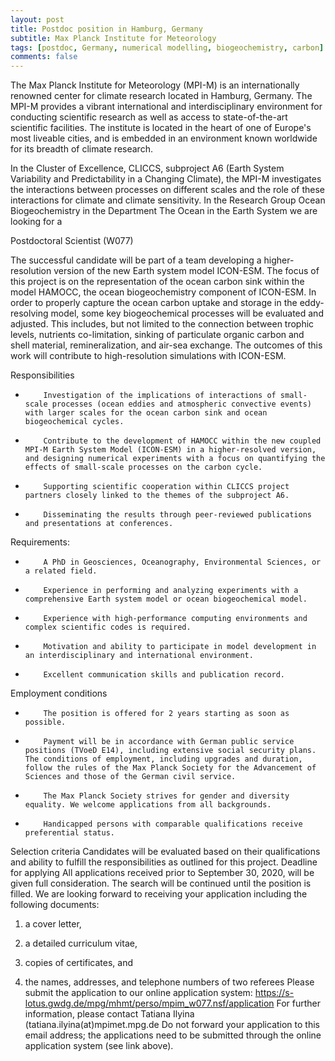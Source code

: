 ```yaml
---
layout: post
title: Postdoc position in Hamburg, Germany
subtitle: Max Planck Institute for Meteorology
tags: [postdoc, Germany, numerical modelling, biogeochemistry, carbon]
comments: false
---
```

The Max Planck Institute for Meteorology (MPI-M) is an internationally renowned center for climate research located in Hamburg, Germany. The MPI-M provides a vibrant international and interdisciplinary environment for conducting scientific research as well as access to state-of-the-art scientific facilities. The institute is located in the heart of one of Europe's most liveable cities, and is embedded in an environment known worldwide for its breadth of climate research.

In the Cluster of Excellence, CLICCS, subproject A6 (Earth System Variability and Predictability in a Changing Climate), the MPI-M investigates the interactions between processes on different scales and the role of these interactions for climate and climate sensitivity. In the Research Group Ocean Biogeochemistry in the Department The Ocean in the Earth System we are looking for a



Postdoctoral Scientist (W077)



The successful candidate will be part of a team developing a higher-resolution version of the new Earth system model ICON-ESM. The focus of this project is on the representation of the ocean carbon sink within the model HAMOCC, the ocean biogeochemistry component of ICON-ESM. In order to properly capture the ocean carbon uptake and storage in the eddy-resolving model, some key biogeochemical processes will be evaluated and adjusted. This includes, but not limited to the connection between trophic levels, nutrients co-limitation, sinking of particulate organic carbon and shell material, remineralization, and air-sea exchange. The outcomes of this work will contribute to high-resolution simulations with ICON-ESM.


Responsibilities

*         Investigation of the implications of interactions of small-scale processes (ocean eddies and atmospheric convective events) with larger scales for the ocean carbon sink and ocean biogeochemical cycles.

*         Contribute to the development of HAMOCC within the new coupled MPI-M Earth System Model (ICON-ESM) in a higher-resolved version, and designing numerical experiments with a focus on quantifying the effects of small-scale processes on the carbon cycle.

*         Supporting scientific cooperation within CLICCS project partners closely linked to the themes of the subproject A6.

*         Disseminating the results through peer-reviewed publications and presentations at conferences.
Requirements:

*         A PhD in Geosciences, Oceanography, Environmental Sciences, or a related field.

*         Experience in performing and analyzing experiments with a comprehensive Earth system model or ocean biogeochemical model.

*         Experience with high-performance computing environments and complex scientific codes is required.

*         Motivation and ability to participate in model development in an interdisciplinary and international environment.

*         Excellent communication skills and publication record.
Employment conditions

*         The position is offered for 2 years starting as soon as possible.

*         Payment will be in accordance with German public service positions (TVoeD E14), including extensive social security plans. The conditions of employment, including upgrades and duration, follow the rules of the Max Planck Society for the Advancement of Sciences and those of the German civil service.

*         The Max Planck Society strives for gender and diversity equality. We welcome applications from all backgrounds.

*         Handicapped persons with comparable qualifications receive preferential status.
Selection criteria
Candidates will be evaluated based on their qualifications and ability to fulfill the responsibilities as outlined for this project.
Deadline for applying
All applications received prior to September 30, 2020, will be given full consideration. The search will be continued until the position is filled.
We are looking forward to receiving your application
including the following documents:

1)  a cover letter,

2)  a detailed curriculum vitae,

3)  copies of certificates, and

4)  the names, addresses, and telephone numbers of two referees
Please submit the application to our online application system:
https://s-lotus.gwdg.de/mpg/mhmt/perso/mpim_w077.nsf/application
For further information, please contact Tatiana Ilyina (tatiana.ilyina(at)mpimet.mpg.de
Do not forward your application to this email address; the applications need to be submitted through the online application system (see link above).
